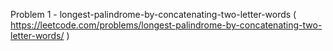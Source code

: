 Problem 1 - longest-palindrome-by-concatenating-two-letter-words ( https://leetcode.com/problems/longest-palindrome-by-concatenating-two-letter-words/ )